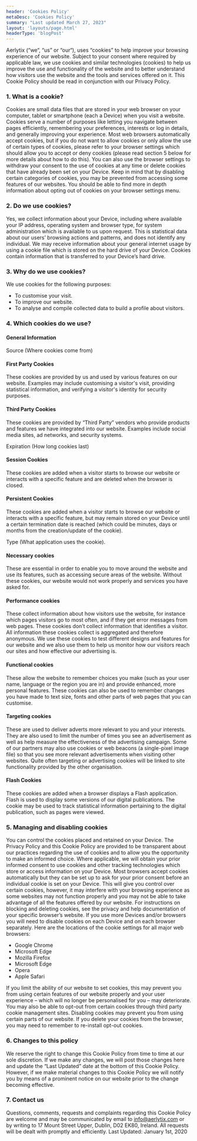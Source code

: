```yaml
---
header: 'Cookies Policy'
metaDesc: 'Cookies Policy'
summary: "Last updated March 27, 2023"
layout: 'layouts/page.html'
headerType: 'blogPost'
---
```


Aerlytix (“we“, “us” or “our“), uses “cookies” to help improve your browsing experience of our website. Subject to your consent where required by applicable law, we use cookies and similar technologies (cookies) to help us improve the use and functionality of the website and to better understand how visitors use the website and the tools and services offered on it. This Cookie Policy should be read in conjunction with our Privacy Policy.

### 1. What is a cookie?

Cookies are small data files that are stored in your web browser on your computer, tablet or smartphone (each a Device) when you visit a website. Cookies serve a number of purposes like letting you navigate between pages efficiently, remembering your preferences, interests or log in details, and generally improving your experience. Most web browsers automatically accept cookies, but if you do not want to allow cookies or only allow the use of certain types of cookies, please refer to your browser settings which should allow you to accept or deny cookies (please read section 5 below for more details about how to do this). You can also use the browser settings to withdraw your consent to the use of cookies at any time or delete cookies that have already been set on your Device. Keep in mind that by disabling certain categories of cookies, you may be prevented from accessing some features of our websites. You should be able to find more in depth information about opting out of cookies on your browser settings menu.

### 2. Do we use cookies?

Yes, we collect information about your Device, including where available your IP address, operating system and browser type, for system administration which is available to us upon request. This is statistical data about our users’ browsing actions and patterns, and does not identify any individual. We may receive information about your general internet usage by using a cookie file which is stored on the hard drive of your Device. Cookies contain information that is transferred to your Device’s hard drive.

### 3. Why do we use cookies?

We use cookies for the following purposes:

- To customise your visit.
- To improve our website.
- To analyse and compile collected data to build a profile about visitors.

### 4. Which cookies do we use?

#### General Information

Source (Where cookies come from)

#### First Party Cookies

These cookies are provided by us and used by various features on our website. Examples may include customising a visitor's visit, providing statistical information, and verifying a visitor's identity for security purposes.

#### Third Party Cookies

These cookies are provided by “Third Party” vendors who provide products and features we have integrated into our website. Examples include social media sites, ad networks, and security systems.

Expiration (How long cookies last)

#### Session Cookies

These cookies are added when a visitor starts to browse our website or interacts with a specific feature and are deleted when the browser is closed.

#### Persistent Cookies

These cookies are added when a visitor starts to browse our website or interacts with a specific feature, but may remain stored on your Device until a certain termination date is reached (which could be minutes, days or months from the creation/update of the cookie).

Type (What application uses the cookie).

#### Necessary cookies

These are essential in order to enable you to move around the website and use its features, such as accessing secure areas of the website. Without these cookies, our website would not work properly and services you have asked for.

#### Performance cookies

These collect information about how visitors use the website, for instance which pages visitors go to most often, and if they get error messages from web pages. These cookies don’t collect information that identifies a visitor. All information these cookies collect is aggregated and therefore anonymous. We use these cookies to test different designs and features for our website and we also use them to help us monitor how our visitors reach our sites and how effective our advertising is.

#### Functional cookies

These allow the website to remember choices you make (such as your user name, language or the region you are in) and provide enhanced, more personal features. These cookies can also be used to remember changes you have made to text size, fonts and other parts of web pages that you can customise.

#### Targeting cookies

These are used to deliver adverts more relevant to you and your interests. They are also used to limit the number of times you see an advertisement as well as help measure the effectiveness of the advertising campaign. Some of our partners may also use cookies or web beacons (a single-pixel image file) so that you see more relevant advertisements when visiting other websites. Quite often targeting or advertising cookies will be linked to site functionality provided by the other organisation.

#### Flash Cookies

These cookies are added when a browser displays a Flash application. Flash is used to display some versions of our digital publications. The cookie may be used to track statistical information pertaining to the digital publication, such as pages were viewed.

### 5. Managing and disabling cookies

You can control the cookies placed and retained on your Device. The Privacy Policy and this Cookie Policy are provided to be transparent about our practices regarding the use of cookies and to allow you the opportunity to make an informed choice. Where applicable, we will obtain your prior informed consent to use cookies and other tracking technologies which store or access information on your Device. Most browsers accept cookies automatically but they can be set up to ask for your prior consent before an individual cookie is set on your Device. This will give you control over certain cookies, however, it may interfere with your browsing experience as some websites may not function properly and you may not be able to take advantage of all the features offered by our website. For instructions on blocking and deleting cookies, see the privacy and help documentation of your specific browser’s website. If you use more Devices and/or browsers you will need to disable cookies on each Device and on each browser separately. Here are the locations of the cookie settings for all major web browsers:

- Google Chrome
- Microsoft Edge
- Mozilla Firefox
- Microsoft Edge
- Opera
- Apple Safari

If you limit the ability of our website to set cookies, this may prevent you from using certain features of our website properly and your user experience – which will no longer be personalised for you – may deteriorate. You may also be able to opt-out from certain cookies through third party cookie management sites. Disabling cookies may prevent you from using certain parts of our website. If you delete your cookies from the browser, you may need to remember to re-install opt-out cookies.

### 6. Changes to this policy

We reserve the right to change this Cookie Policy from time to time at our sole discretion. If we make any changes, we will post those changes here and update the “Last Updated” date at the bottom of this Cookie Policy. However, if we make material changes to this Cookie Policy we will notify you by means of a prominent notice on our website prior to the change becoming effective.

### 7. Contact us

Questions, comments, requests and complaints regarding this Cookie Policy are welcome and may be communicated by email to [info@aerlytix.com](mailto:info@aerlytix.com) or by writing to 17 Mount Street Upper, Dublin, D02 EK80, Ireland. All requests will be dealt with promptly and efficiently.
Last Updated: January 1st, 2020
